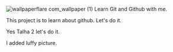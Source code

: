 ![wallpaperflare com_wallpaper (1)](https://user-images.githubusercontent.com/104554761/217039117-7a9b395a-6d59-4cb7-89a3-884d488549cf.jpg)
Learn Git and Github with me.

This project is to learn about github. Let's do it.


Yes Talha 2 let's do it.

I added luffy picture.
